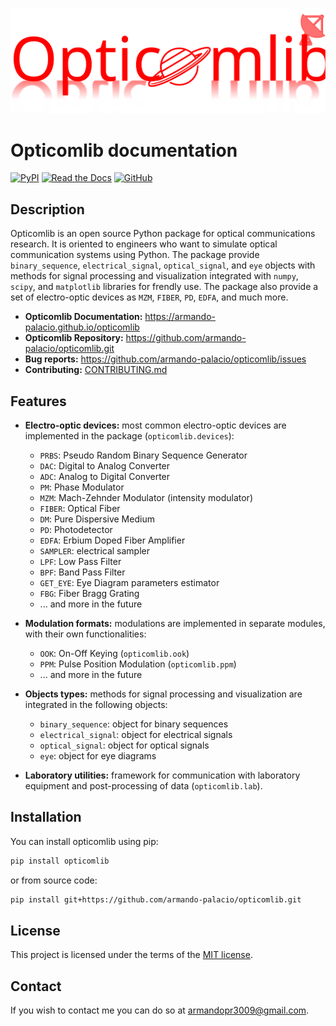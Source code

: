 ![image](docs/source/_static/logo.svg)

# Opticomlib documentation

[![PyPI](https://img.shields.io/pypi/v/opticomlib)](https://pypi.org/project/opticomlib/)
[![Read the Docs](https://img.shields.io/badge/docs-latest-blue)](https://armando-palacio.github.io/opticomlib)
[![GitHub](https://img.shields.io/github/stars/armando-palacio/opticomlib?style=social)](https://github.com/armando-palacio/opticomlib.git)

## Description

Opticomlib is an open source Python package for optical communications research. It is oriented to engineers who want to simulate optical communication systems using Python. The package provide `binary_sequence`, `electrical_signal`, `optical_signal`, and `eye` objects with methods for signal processing and visualization integrated with `numpy`, `scipy`, and `matplotlib` libraries for frendly use. The package also provide a set of electro-optic devices as `MZM`, `FIBER`, `PD`, `EDFA`, and much more. 

* **Opticomlib Documentation:** https://armando-palacio.github.io/opticomlib
* **Opticomlib Repository:**  https://github.com/armando-palacio/opticomlib.git
* **Bug reports:**  https://github.com/armando-palacio/opticomlib/issues
* **Contributing:** [CONTRIBUTING.md](CONTRIBUTING.md)

## Features

* **Electro-optic devices:** most common electro-optic devices are implemented in the package (`opticomlib.devices`):
  * `PRBS`: Pseudo Random Binary Sequence Generator
  * `DAC`: Digital to Analog Converter
  * `ADC`: Analog to Digital Converter
  * `PM`: Phase Modulator
  * `MZM`: Mach-Zehnder Modulator (intensity modulator)
  * `FIBER`: Optical Fiber
  * `DM`: Pure Dispersive Medium
  * `PD`: Photodetector
  * `EDFA`: Erbium Doped Fiber Amplifier
  * `SAMPLER`: electrical sampler
  * `LPF`: Low Pass Filter
  * `BPF`: Band Pass Filter
  * `GET_EYE`: Eye Diagram parameters estimator
  * `FBG`: Fiber Bragg Grating
  * ... and more in the future
* **Modulation formats:** modulations are implemented in separate modules, with their own functionalities:
  * `OOK`: On-Off Keying (`opticomlib.ook`)
  * `PPM`: Pulse Position Modulation (`opticomlib.ppm`)
  * ... and more in the future
* **Objects types:** methods for signal processing and visualization are integrated in the following objects:
  * `binary_sequence`: object for binary sequences
  * `electrical_signal`: object for electrical signals
  * `optical_signal`: object for optical signals
  * `eye`: object for eye diagrams

* **Laboratory utilities:** framework for communication with laboratory equipment and post-processing of data (`opticomlib.lab`).

## Installation

You can install opticomlib using pip:

```bash
pip install opticomlib
```

or from source code:

```bash
pip install git+https://github.com/armando-palacio/opticomlib.git
```

## License

This project is licensed under the terms of the [MIT license](LICENSE.md).

## Contact

If you wish to contact me you can do so at <armandopr3009@gmail.com>.
